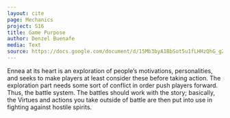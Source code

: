 ```yaml
---
layout: cite
page: Mechanics
project: S16
title: Game Purpose
author: Denzel Buenafe
media: Text
source: https://docs.google.com/document/d/15Mb3byA1BbSot5u1fLHHzQhG_gZKNPLVudQok1xxVZ0/edit?usp=sharing
---
```

Ennea at its heart is an exploration of people’s motivations, personalities, and seeks to make players at least consider these before taking action. The exploration part needs some sort of conflict in order push players forward. Thus, the battle system. The battles should work with the story; basically, the Virtues and actions you take outside of battle are then put into use in fighting against hostile spirits.
